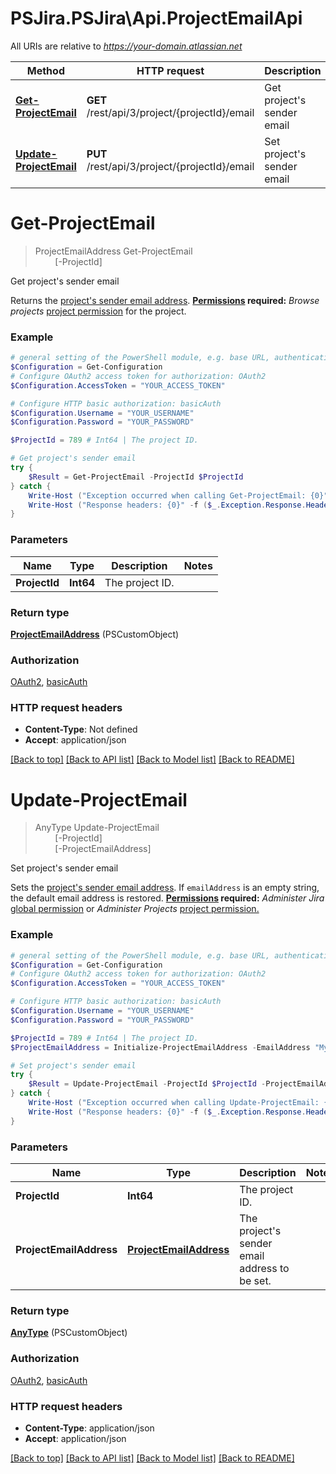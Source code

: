 # PSJira.PSJira\Api.ProjectEmailApi

All URIs are relative to *https://your-domain.atlassian.net*

Method | HTTP request | Description
------------- | ------------- | -------------
[**Get-ProjectEmail**](ProjectEmailApi.md#Get-ProjectEmail) | **GET** /rest/api/3/project/{projectId}/email | Get project&#39;s sender email
[**Update-ProjectEmail**](ProjectEmailApi.md#Update-ProjectEmail) | **PUT** /rest/api/3/project/{projectId}/email | Set project&#39;s sender email


<a id="Get-ProjectEmail"></a>
# **Get-ProjectEmail**
> ProjectEmailAddress Get-ProjectEmail<br>
> &nbsp;&nbsp;&nbsp;&nbsp;&nbsp;&nbsp;&nbsp;&nbsp;[-ProjectId] <Int64><br>

Get project's sender email

Returns the [project's sender email address](https://confluence.atlassian.com/x/dolKLg).  **[Permissions](#permissions) required:** *Browse projects* [project permission](https://confluence.atlassian.com/x/yodKLg) for the project.

### Example
```powershell
# general setting of the PowerShell module, e.g. base URL, authentication, etc
$Configuration = Get-Configuration
# Configure OAuth2 access token for authorization: OAuth2
$Configuration.AccessToken = "YOUR_ACCESS_TOKEN"

# Configure HTTP basic authorization: basicAuth
$Configuration.Username = "YOUR_USERNAME"
$Configuration.Password = "YOUR_PASSWORD"

$ProjectId = 789 # Int64 | The project ID.

# Get project's sender email
try {
    $Result = Get-ProjectEmail -ProjectId $ProjectId
} catch {
    Write-Host ("Exception occurred when calling Get-ProjectEmail: {0}" -f ($_.ErrorDetails | ConvertFrom-Json))
    Write-Host ("Response headers: {0}" -f ($_.Exception.Response.Headers | ConvertTo-Json))
}
```

### Parameters

Name | Type | Description  | Notes
------------- | ------------- | ------------- | -------------
 **ProjectId** | **Int64**| The project ID. | 

### Return type

[**ProjectEmailAddress**](ProjectEmailAddress.md) (PSCustomObject)

### Authorization

[OAuth2](../README.md#OAuth2), [basicAuth](../README.md#basicAuth)

### HTTP request headers

 - **Content-Type**: Not defined
 - **Accept**: application/json

[[Back to top]](#) [[Back to API list]](../README.md#documentation-for-api-endpoints) [[Back to Model list]](../README.md#documentation-for-models) [[Back to README]](../README.md)

<a id="Update-ProjectEmail"></a>
# **Update-ProjectEmail**
> AnyType Update-ProjectEmail<br>
> &nbsp;&nbsp;&nbsp;&nbsp;&nbsp;&nbsp;&nbsp;&nbsp;[-ProjectId] <Int64><br>
> &nbsp;&nbsp;&nbsp;&nbsp;&nbsp;&nbsp;&nbsp;&nbsp;[-ProjectEmailAddress] <PSCustomObject><br>

Set project's sender email

Sets the [project's sender email address](https://confluence.atlassian.com/x/dolKLg).  If `emailAddress` is an empty string, the default email address is restored.  **[Permissions](#permissions) required:** *Administer Jira* [global permission](https://confluence.atlassian.com/x/x4dKLg) or *Administer Projects* [project permission.](https://confluence.atlassian.com/x/yodKLg)

### Example
```powershell
# general setting of the PowerShell module, e.g. base URL, authentication, etc
$Configuration = Get-Configuration
# Configure OAuth2 access token for authorization: OAuth2
$Configuration.AccessToken = "YOUR_ACCESS_TOKEN"

# Configure HTTP basic authorization: basicAuth
$Configuration.Username = "YOUR_USERNAME"
$Configuration.Password = "YOUR_PASSWORD"

$ProjectId = 789 # Int64 | The project ID.
$ProjectEmailAddress = Initialize-ProjectEmailAddress -EmailAddress "MyEmailAddress" -EmailAddressStatus "MyEmailAddressStatus" # ProjectEmailAddress | The project's sender email address to be set.

# Set project's sender email
try {
    $Result = Update-ProjectEmail -ProjectId $ProjectId -ProjectEmailAddress $ProjectEmailAddress
} catch {
    Write-Host ("Exception occurred when calling Update-ProjectEmail: {0}" -f ($_.ErrorDetails | ConvertFrom-Json))
    Write-Host ("Response headers: {0}" -f ($_.Exception.Response.Headers | ConvertTo-Json))
}
```

### Parameters

Name | Type | Description  | Notes
------------- | ------------- | ------------- | -------------
 **ProjectId** | **Int64**| The project ID. | 
 **ProjectEmailAddress** | [**ProjectEmailAddress**](ProjectEmailAddress.md)| The project&#39;s sender email address to be set. | 

### Return type

[**AnyType**](AnyType.md) (PSCustomObject)

### Authorization

[OAuth2](../README.md#OAuth2), [basicAuth](../README.md#basicAuth)

### HTTP request headers

 - **Content-Type**: application/json
 - **Accept**: application/json

[[Back to top]](#) [[Back to API list]](../README.md#documentation-for-api-endpoints) [[Back to Model list]](../README.md#documentation-for-models) [[Back to README]](../README.md)

